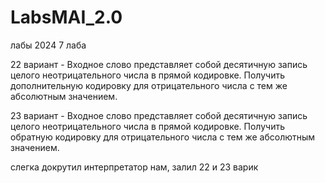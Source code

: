 # LabsMAI_2.0
лабы 2024
7 лаба

22 вариант - Входное слово представляет собой десятичную запись целого неотрицательного числа в прямой кодировке.
Получить дополнительную кодировку для отрицательного числа с тем же абсолютным значением.

23 вариант - Входное слово представляет собой десятичную запись целого неотрицательного числа в прямой кодировке.
Получить обратную кодировку для отрицательного числа с тем же абсолютным значением.

слегка докрутил интерпретатор нам, залил 22 и 23 варик
